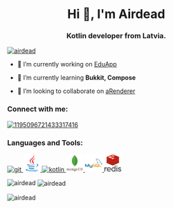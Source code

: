 <h1 align="center">Hi 👋, I'm Airdead</h1>
<h3 align="center">Kotlin developer from Latvia.</h3>

<p align="left"> <a href="https://github.com/ryo-ma/github-profile-trophy"><img src="https://github-profile-trophy.vercel.app/?username=airdead" alt="airdead" /></a> </p>

- 🔭 I’m currently working on [EduApp](https://github.com/AirDead/EduApp)

- 🌱 I’m currently learning **Bukkit, Compose**

- 👯 I’m looking to collaborate on [aRenderer](https://github.com/AirDead/aRender)

<h3 align="left">Connect with me:</h3>
<p align="left">
<a href="" target="blank"><img align="center" src="https://raw.githubusercontent.com/rahuldkjain/github-profile-readme-generator/master/src/images/icons/Social/discord.svg" alt="1195096721433317416" height="30" width="40" /></a>
</p>

<h3 align="left">Languages and Tools:</h3>
<p align="left"> <a href="https://git-scm.com/" target="_blank" rel="noreferrer"> <img src="https://www.vectorlogo.zone/logos/git-scm/git-scm-icon.svg" alt="git" width="40" height="40"/> </a> <a href="https://www.java.com" target="_blank" rel="noreferrer"> <img src="https://raw.githubusercontent.com/devicons/devicon/master/icons/java/java-original.svg" alt="java" width="40" height="40"/> </a> <a href="https://kotlinlang.org" target="_blank" rel="noreferrer"> <img src="https://www.vectorlogo.zone/logos/kotlinlang/kotlinlang-icon.svg" alt="kotlin" width="40" height="40"/> </a> <a href="https://www.mongodb.com/" target="_blank" rel="noreferrer"> <img src="https://raw.githubusercontent.com/devicons/devicon/master/icons/mongodb/mongodb-original-wordmark.svg" alt="mongodb" width="40" height="40"/> </a> <a href="https://www.mysql.com/" target="_blank" rel="noreferrer"> <img src="https://raw.githubusercontent.com/devicons/devicon/master/icons/mysql/mysql-original-wordmark.svg" alt="mysql" width="40" height="40"/> </a> <a href="https://redis.io" target="_blank" rel="noreferrer"> <img src="https://raw.githubusercontent.com/devicons/devicon/master/icons/redis/redis-original-wordmark.svg" alt="redis" width="40" height="40"/> </a> </p>

<p><img align="left" src="https://github-readme-stats.vercel.app/api/top-langs?username=airdead&show_icons=true&theme=dark&locale=en&layout=compact" alt="airdead" /></p>

<p>&nbsp;<img align="center" src="https://github-readme-stats.vercel.app/api?username=airdead&show_icons=true&theme=dark&locale=en" alt="airdead" /></p>

<p><img align="center" src="https://github-readme-streak-stats.herokuapp.com/?user=airdead&" alt="airdead" /></p>
